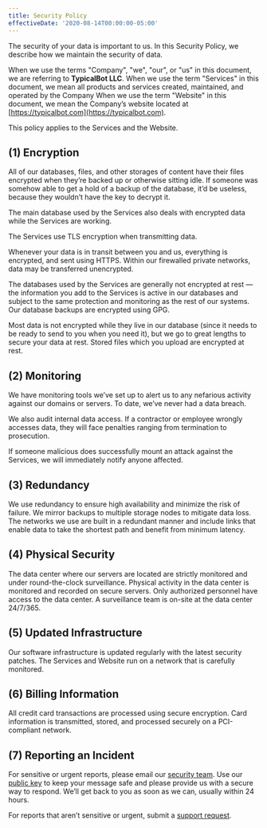 ```yaml
---
title: Security Policy
effectiveDate: '2020-08-14T00:00:00-05:00'
---
```


The security of your data is important to us. In this Security Policy, we describe how we maintain the security of data.

When we use the terms "Company", "we", "our", or "us" in this document, we are referring to **TypicalBot LLC**. When we use the term "Services" in this document, we mean all products and services created, maintained, and operated by the Company When we use the term "Website" in this document, we mean the Company’s website located at [https://typicalbot.com](https://typicalbot.com).

This policy applies to the Services and the Website.


## (1) Encryption

All of our databases, files, and other storages of content have their files encrypted when they’re backed up or otherwise sitting idle. If someone was somehow able to get a hold of a backup of the database, it’d be useless, because they wouldn’t have the key to decrypt it.

The main database used by the Services also deals with encrypted data while the Services are working.

The Services use TLS encryption when transmitting data.

Whenever your data is in transit between you and us, everything is encrypted, and sent using HTTPS. Within our firewalled private networks, data may be transferred unencrypted.

The databases used by the Services are generally not encrypted at rest — the information you add to the Services is active in our databases and subject to the same protection and monitoring as the rest of our systems. Our database backups are encrypted using GPG.

Most data is not encrypted while they live in our database (since it needs to be ready to send to you when you need it), but we go to great lengths to secure your data at rest. Stored files which you upload are encrypted at rest.


## (2) Monitoring

We have monitoring tools we’ve set up to alert us to any nefarious activity against our domains or servers. To date, we’ve never had a data breach.

We also audit internal data access. If a contractor or employee wrongly accesses data, they will face penalties ranging from termination to prosecution.

If someone malicious does successfully mount an attack against the Services, we will immediately notify anyone affected.


## (3) Redundancy

We use redundancy to ensure high availability and minimize the risk of failure. We mirror backups to multiple storage nodes to mitigate data loss. The networks we use are built in a redundant manner and include links that enable data to take the shortest path and benefit from minimum latency.


## (4) Physical Security

The data center where our servers are located are strictly monitored and under round-the-clock surveillance. Physical activity in the data center is monitored and recorded on secure servers. Only authorized personnel have access to the data center. A surveillance team is on-site at the data center 24/7/365.


## (5) Updated Infrastructure

Our software infrastructure is updated regularly with the latest security patches. The Services and Website run on a network that is carefully monitored.


## (6) Billing Information

All credit card transactions are processed using secure encryption. Card information is transmitted, stored, and processed securely on a PCI-compliant network.


## (7) Reporting an Incident

For sensitive or urgent reports, please email our [security team](mailto:security@typicalbot.com). Use our [public key](https://typicalbot.com/typicalbot-security.pub) to keep your message safe and please provide us with a secure way to respond. We’ll get back to you as soon as we can, usually within 24 hours.

For reports that aren’t sensitive or urgent, submit a [support request](mailto:support@typicalbot.com).
